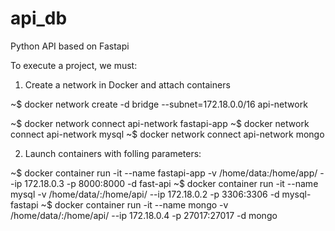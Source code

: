 # api_db
Python API based on Fastapi 

To execute a project, we must:

1. Create a network in Docker and attach containers

~$ docker network create -d bridge --subnet=172.18.0.0/16  api-network

~$ docker network connect api-network fastapi-app
~$ docker network connect api-network mysql 
~$ docker network connect api-network mongo 


2. Launch containers with folling parameters:

~$ docker container run -it --name fastapi-app -v /home/data:/home/app/ --ip 172.18.0.3 -p 8000:8000 -d fast-api
~$ docker container run -it --name mysql -v /home/data/:/home/api/ --ip 172.18.0.2 -p 3306:3306 -d mysql-fastapi
~$ docker container run -it --name mongo -v /home/data/:/home/api/ --ip 172.18.0.4 -p 27017:27017 -d mongo
